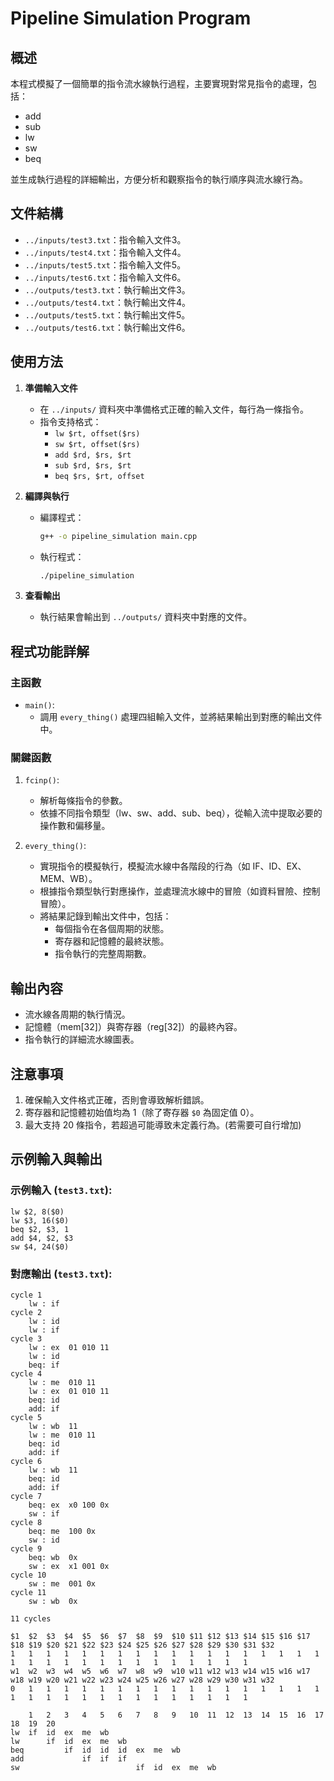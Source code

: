 # Pipeline Simulation Program

## 概述
本程式模擬了一個簡單的指令流水線執行過程，主要實現對常見指令的處理，包括：
- add
- sub
- lw
- sw
- beq

並生成執行過程的詳細輸出，方便分析和觀察指令的執行順序與流水線行為。

## 文件結構
- `../inputs/test3.txt`：指令輸入文件3。
- `../inputs/test4.txt`：指令輸入文件4。
- `../inputs/test5.txt`：指令輸入文件5。
- `../inputs/test6.txt`：指令輸入文件6。
- `../outputs/test3.txt`：執行輸出文件3。
- `../outputs/test4.txt`：執行輸出文件4。
- `../outputs/test5.txt`：執行輸出文件5。
- `../outputs/test6.txt`：執行輸出文件6。

## 使用方法
1. **準備輸入文件**
   - 在 `../inputs/` 資料夾中準備格式正確的輸入文件，每行為一條指令。
   - 指令支持格式：
     - `lw $rt, offset($rs)`
     - `sw $rt, offset($rs)`
     - `add $rd, $rs, $rt`
     - `sub $rd, $rs, $rt`
     - `beq $rs, $rt, offset`

2. **編譯與執行**
   - 編譯程式：
     ```bash
     g++ -o pipeline_simulation main.cpp
     ```
   - 執行程式：
     ```bash
     ./pipeline_simulation
     ```

3. **查看輸出**
   - 執行結果會輸出到 `../outputs/` 資料夾中對應的文件。

## 程式功能詳解
### 主函數
- `main()`:
  - 調用 `every_thing()` 處理四組輸入文件，並將結果輸出到對應的輸出文件中。

### 關鍵函數
1. `fcinp()`:
   - 解析每條指令的參數。
   - 依據不同指令類型（lw、sw、add、sub、beq），從輸入流中提取必要的操作數和偏移量。

2. `every_thing()`:
   - 實現指令的模擬執行，模擬流水線中各階段的行為（如 IF、ID、EX、MEM、WB）。
   - 根據指令類型執行對應操作，並處理流水線中的冒險（如資料冒險、控制冒險）。
   - 將結果記錄到輸出文件中，包括：
     - 每個指令在各個周期的狀態。
     - 寄存器和記憶體的最終狀態。
     - 指令執行的完整周期數。

## 輸出內容
- 流水線各周期的執行情況。
- 記憶體（mem[32]）與寄存器（reg[32]）的最終內容。
- 指令執行的詳細流水線圖表。

## 注意事項
1. 確保輸入文件格式正確，否則會導致解析錯誤。
2. 寄存器和記憶體初始值均為 1（除了寄存器 `$0` 為固定值 0）。
3. 最大支持 20 條指令，若超過可能導致未定義行為。(若需要可自行增加)

## 示例輸入與輸出
### 示例輸入 (`test3.txt`):
```plaintext
lw $2, 8($0)
lw $3, 16($0) 
beq $2, $3, 1
add $4, $2, $3
sw $4, 24($0)
```

### 對應輸出 (`test3.txt`):
```plaintext
cycle 1
    lw : if 
cycle 2
    lw : id 
    lw : if 
cycle 3
    lw : ex  01 010 11
    lw : id 
    beq: if 
cycle 4
    lw : me  010 11
    lw : ex  01 010 11
    beq: id 
    add: if 
cycle 5
    lw : wb  11
    lw : me  010 11
    beq: id 
    add: if 
cycle 6
    lw : wb  11
    beq: id 
    add: if 
cycle 7
    beq: ex  x0 100 0x
    sw : if 
cycle 8
    beq: me  100 0x
    sw : id 
cycle 9
    beq: wb  0x
    sw : ex  x1 001 0x
cycle 10
    sw : me  001 0x
cycle 11
    sw : wb  0x

11 cycles

$1  $2  $3  $4  $5  $6  $7  $8  $9  $10 $11 $12 $13 $14 $15 $16 $17 $18 $19 $20 $21 $22 $23 $24 $25 $26 $27 $28 $29 $30 $31 $32
1   1   1   1   1   1   1   1   1   1   1   1   1   1   1   1   1   1   1   1   1   1   1   1   1   1   1   1   1   1   1   1   
w1  w2  w3  w4  w5  w6  w7  w8  w9  w10 w11 w12 w13 w14 w15 w16 w17 w18 w19 w20 w21 w22 w23 w24 w25 w26 w27 w28 w29 w30 w31 w32
0   1   1   1   1   1   1   1   1   1   1   1   1   1   1   1   1   1   1   1   1   1   1   1   1   1   1   1   1   1   1   1   

    1   2   3   4   5   6   7   8   9   10  11  12  13  14  15  16  17  18  19  20
lw  if  id  ex  me  wb                          
lw      if  id  ex  me  wb                      
beq         if  id  id  id  ex  me  wb          
add             if  if  if                      
sw                          if  id  ex  me  wb
```
